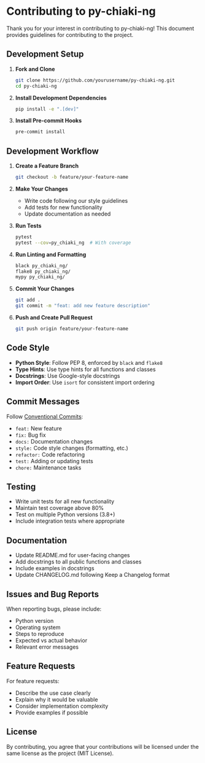 # Contributing to py-chiaki-ng

Thank you for your interest in contributing to py-chiaki-ng! This document provides guidelines for contributing to the project.

## Development Setup

1. **Fork and Clone**
   ```bash
   git clone https://github.com/yourusername/py-chiaki-ng.git
   cd py-chiaki-ng
   ```

2. **Install Development Dependencies**
   ```bash
   pip install -e ".[dev]"
   ```

3. **Install Pre-commit Hooks**
   ```bash
   pre-commit install
   ```

## Development Workflow

1. **Create a Feature Branch**
   ```bash
   git checkout -b feature/your-feature-name
   ```

2. **Make Your Changes**
   - Write code following our style guidelines
   - Add tests for new functionality
   - Update documentation as needed

3. **Run Tests**
   ```bash
   pytest
   pytest --cov=py_chiaki_ng  # With coverage
   ```

4. **Run Linting and Formatting**
   ```bash
   black py_chiaki_ng/
   flake8 py_chiaki_ng/
   mypy py_chiaki_ng/
   ```

5. **Commit Your Changes**
   ```bash
   git add .
   git commit -m "feat: add new feature description"
   ```

6. **Push and Create Pull Request**
   ```bash
   git push origin feature/your-feature-name
   ```

## Code Style

- **Python Style**: Follow PEP 8, enforced by `black` and `flake8`
- **Type Hints**: Use type hints for all functions and classes
- **Docstrings**: Use Google-style docstrings
- **Import Order**: Use `isort` for consistent import ordering

## Commit Messages

Follow [Conventional Commits](https://www.conventionalcommits.org/):

- `feat:` New feature
- `fix:` Bug fix
- `docs:` Documentation changes
- `style:` Code style changes (formatting, etc.)
- `refactor:` Code refactoring
- `test:` Adding or updating tests
- `chore:` Maintenance tasks

## Testing

- Write unit tests for all new functionality
- Maintain test coverage above 80%
- Test on multiple Python versions (3.8+)
- Include integration tests where appropriate

## Documentation

- Update README.md for user-facing changes
- Add docstrings to all public functions and classes
- Include examples in docstrings
- Update CHANGELOG.md following Keep a Changelog format

## Issues and Bug Reports

When reporting bugs, please include:

- Python version
- Operating system
- Steps to reproduce
- Expected vs actual behavior
- Relevant error messages

## Feature Requests

For feature requests:

- Describe the use case clearly
- Explain why it would be valuable
- Consider implementation complexity
- Provide examples if possible

## License

By contributing, you agree that your contributions will be licensed under the same license as the project (MIT License).
